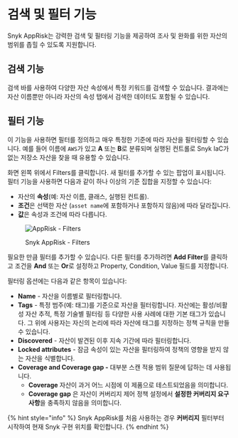 # 검색 및 필터 기능

Snyk AppRisk는 강력한 검색 및 필터링 기능을 제공하여 조사 및 완화를 위한 자산의 범위를 좁힐 수 있도록 지원합니다.

## 검색 기능

검색 바를 사용하여 다양한 자산 속성에서 특정 키워드를 검색할 수 있습니다. 결과에는 자산 이름뿐만 아니라 자산의 속성 탭에서 검색한 데이터도 포함될 수 있습니다.

## 필터 기능

이 기능을 사용하면 필터를 정의하고 매우 특정한 기준에 따라 자산을 필터링할 수 있습니다. 예를 들어 이름에 `AWS`가 있고 **A** 또는 **B**로 분류되며 실행된 컨트롤로 Snyk IaC가 없는 저장소 자산을 찾을 때 유용할 수 있습니다.

화면 왼쪽 위에서 Filters를 클릭합니다. 새 필터를 추가할 수 있는 팝업이 표시됩니다. 필터 기능을 사용하면 다음과 같이 하나 이상의 기준 집합을 지정할 수 있습니다:

* 자산의 **속성**(예: 자산 이름, 클래스, 실행된 컨트롤).
* **조건**은 선택한 자산 (`asset name`에 포함하거나 포함하지 않음)에 따라 달라집니다.
* **값**은 속성과 조건에 따라 다릅니다.

<figure><img src="../../../.gitbook/assets/inventory8.png" alt="AppRisk - Filters"><figcaption><p>Snyk AppRisk - Filters</p></figcaption></figure>

필요한 만큼 필터를 추가할 수 있습니다. 다른 필터를 추가하려면 **Add Filter**를 클릭하고 조건을 **And** 또는 **Or**로 설정하고 Property, Condition, Value 필드를 지정합니다.

필터링 옵션에는 다음과 같은 항목이 있습니다:

* **Name** - 자산을 이름별로 필터링합니다.
* **Tags** - 특정 범주(예: 태그)를 기준으로 자산을 필터링합니다. 자산에는 활성/비활성 자산 추적, 특정 기술별 필터링 등 다양한 사용 사례에 대한 기본 태그가 있습니다. 그 위에 사용자는 자신의 논리에 따라 자산에 태그를 지정하는 정책 규칙을 만들 수 있습니다.
* **Discovered** - 자산이 발견된 이후 지속 기간에 따라 필터링합니다.
* **Locked attributes** - 잠금 속성이 있는 자산을 필터링하여 정책의 영향을 받지 않는 자산을 식별합니다.
* **Coverage and Coverage gap -** 대부분 스캔 적용 범위 질문에 답하는 데 사용됩니다.
  * **Coverage** 자산이 과거 어느 시점에 이 제품으로 테스트되었음을 의미합니다.
  * **Coverage gap** 은 자산이 커버리지 제어 정책 설정에서 **설정한 커버리지 요구 사항**을 충족하지 않음을 의미합니다.

{% hint style="info" %}
Snyk AppRisk를 처음 사용하는 경우 **커버리지** 필터부터 시작하여 현재 Snyk 구현 위치를 확인합니다.
{% endhint %}

